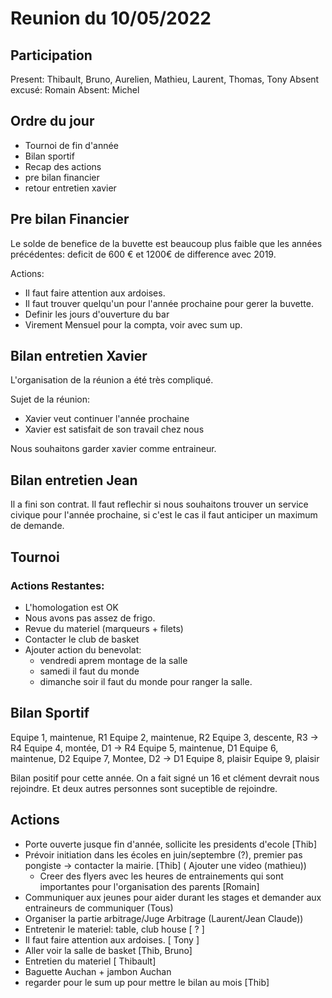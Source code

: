 # Reunion du 10/05/2022

## Participation

Present: Thibault, Bruno, Aurelien, Mathieu, Laurent, Thomas, Tony
Absent excusé: Romain
Absent: Michel

## Ordre du jour

- Tournoi de fin d'année
- Bilan sportif
- Recap des actions
- pre bilan financier
- retour entretien xavier

## Pre bilan Financier

Le solde de benefice de la buvette est beaucoup plus faible que les années précédentes: deficit de 600 € et 1200€ de difference avec 2019. 

Actions:
- Il faut faire attention aux ardoises.
- Il faut trouver quelqu'un pour l'année prochaine pour gerer la buvette. 
- Definir les jours d'ouverture du bar
- Virement Mensuel pour la compta, voir avec sum up.

## Bilan entretien Xavier

L'organisation de la réunion a été très compliqué.

Sujet de la réunion:
- Xavier veut continuer l'année prochaine
- Xavier est satisfait de son travail chez nous

Nous souhaitons garder xavier comme entraineur. 

<!--
- Nous voudrions garder Xavier mais nous aimerions:
  - Renouer le dialogue et assainir le dialogue
  - Qu'il participe au projet sportif pour faire progresser les jeunes
  - Qu'il joue exceptionnellement quand il faut renforcer certaines équipes
  - Echanger avec lui sur les contraintes avec ses heures de travail
-->

## Bilan entretien Jean

Il a fini son contrat.
Il faut reflechir si nous souhaitons trouver un service civique pour l'année prochaine, si c'est le cas il faut anticiper un maximum de demande.


## Tournoi

### Actions Restantes:

- L'homologation est OK
- Nous avons pas assez de frigo.
- Revue du materiel (marqueurs + filets)
- Contacter le club de basket
- Ajouter action du benevolat:
  - vendredi aprem montage de la salle
  - samedi il faut du monde
  - dimanche soir il faut du monde pour ranger la salle.

## Bilan Sportif

Equipe 1, maintenue, R1
Equipe 2, maintenue, R2
Equipe 3, descente, R3 -> R4
Equipe 4, montée, D1 -> R4
Equipe 5, maintenue, D1
Equipe 6, maintenue, D2
Equipe 7, Montee, D2 -> D1
Equipe 8, plaisir
Equipe 9, plaisir

Bilan positif pour cette année.
On a fait signé un 16 et clément devrait nous rejoindre.
Et deux autres personnes sont suceptible de rejoindre.


## Actions

- Porte ouverte jusque fin d'année, sollicite les presidents d'ecole [Thib]
- Prévoir initiation dans les écoles en juin/septembre (?), premier pas pongiste -> contacter la mairie. [Thib] ( Ajouter une video (mathieu))
  - Creer des flyers avec les heures de entrainements qui sont importantes pour l'organisation des parents [Romain]
- Communiquer aux jeunes pour aider durant les stages et demander aux entraineurs de communiquer (Tous)
- Organiser la partie arbitrage/Juge Arbitrage (Laurent/Jean Claude)) 
- Entretenir le materiel: table, club house [ ? ]
- Il faut faire attention aux ardoises. [ Tony ]
- Aller voir la salle de basket [Thib, Bruno]
- Entretien du materiel [ Thibault]
- Baguette Auchan + jambon Auchan
- regarder pour le sum up pour mettre le bilan au mois [Thib]
